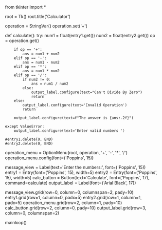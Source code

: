from tkinter import *

root = Tk()
root.title('Calculator')

operation = StringVar()
operation.set('+')


def calculate():
    try:
        num1 = float(entry1.get())
        num2 = float(entry2.get())
        op = operation.get()

        if op == '+':
            ans = num1 + num2
        elif op == '-':
            ans = num1 - num2
        elif op == '*':
            ans = num1 * num2
        elif op == '/':
            if num2 != 0:
                ans = num1 / num2
            else:
                output_label.configure(text="Can't Divide By Zero")
                return
        else:
            output_label.configure(text='Invalid Operation')
            return

        output_label.configure(text=f"The answer is {ans:.2f}")

    except ValueError:
        output_label.configure(text='Enter valid numbers ')

    #entry1.delete(0, END)
    #entry2.delete(0, END)

operation_menu = OptionMenu(root, operation, '+', '-', '*', '/')
operation_menu.config(font=('Poppins', 15))

message_view = Label(text='Enter the numbers:', font=('Poppins', 15))
entry1 = Entry(font=('Poppins', 15), width=5)
entry2 = Entry(font=('Poppins', 15), width=5)
calc_button = Button(text='Calculate', font=('Poppins', 17), command=calculate)
output_label = Label(font=('Arial Black', 17))


message_view.grid(row=0, column=0, columnspan=2, pady=10)
entry1.grid(row=1, column=0, padx=5)
entry2.grid(row=1, column=1, padx=5)
operation_menu.grid(row=2, column=1, pady=10)
calc_button.grid(row=2, column=0, pady=10)
output_label.grid(row=3, column=0, columnspan=2)

mainloop()

